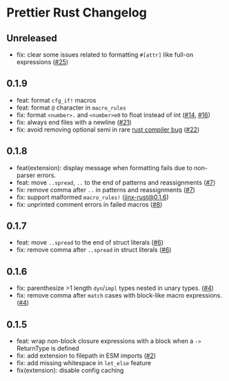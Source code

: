 # Prettier Rust Changelog

## Unreleased

- fix: clear some issues related to formatting `#[attr]` like full-on expressions ([#25](jinxdash/prettier-plugin-rust/issues/25))

## 0.1.9

- feat: format `cfg_if!` macros
- feat: format `@` character in `macro_rules`
- fix: format `<number>.` and `<number>e0` to float instead of int ([#14](https://github.com/jinxdash/prettier-plugin-rust/issues/14), [#16](https://github.com/jinxdash/prettier-plugin-rust/issues/16))
- fix: always end files with a newline ([#21](https://github.com/jinxdash/prettier-plugin-rust/issues/21))
- fix: avoid removing optional semi in rare [rust compiler bug](https://github.com/rust-lang/rust/issues/70844) ([#22](https://github.com/jinxdash/prettier-plugin-rust/issues/22))

## 0.1.8

- feat(extension): display message when formatting fails due to non-parser errors.
- feat: move `..spread`, `..` to the end of patterns and reassignments ([#7](https://github.com/jinxdash/prettier-plugin-rust/pull/7))
- fix: remove comma after `..` in patterns and reassignments ([#7](https://github.com/jinxdash/prettier-plugin-rust/pull/7))
- fix: support malformed `macro_rules!` ([jinx-rust@0.1.6](/jinxdash/jinx-rust/pull/2))
- fix: unprinted comment errors in failed macros ([#8](https://github.com/jinxdash/prettier-plugin-rust/pull/8))

## 0.1.7

- feat: move `..spread` to the end of struct literals ([#6](https://github.com/jinxdash/prettier-plugin-rust/pull/6))
- fix: remove comma after `..spread` in struct literals ([#6](https://github.com/jinxdash/prettier-plugin-rust/pull/6))

## 0.1.6

- fix: parenthesize >1 length `dyn`/`impl` types nested in unary types. ([#4](https://github.com/jinxdash/prettier-plugin-rust/pull/4))
- fix: remove comma after `match` cases with block-like macro expressions. ([#4](https://github.com/jinxdash/prettier-plugin-rust/pull/4))

## 0.1.5

- feat: wrap non-block closure expressions with a block when a `->` ReturnType is defined
- fix: add extension to filepath in ESM imports ([#2](https://github.com/jinxdash/prettier-plugin-rust/issues/2))
- fix: add missing whitespace in `let_else` feature
- fix(extension): disable config caching

